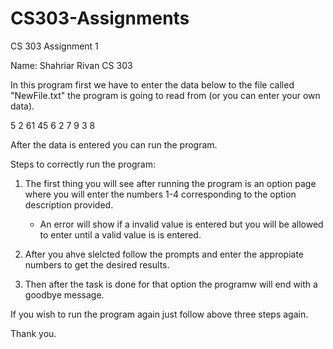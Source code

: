 # CS303-Assignments
CS 303 Assignment 1

Name: Shahriar Rivan
CS 303

In this program first we have to enter the data below to the file called "NewFile.txt" the program is going to 
read from (or you can enter your own data).

5
2
61
45
6
2
7
9
3
8

After the data is entered you can run the program.

Steps to correctly run the program:

1. The first thing you will see after running the program is an option page where you will enter the numbers 1-4
   corresponding to the option description provided.
   - An error will show if a invalid value is entered but you will be allowed to enter until a valid value is 
     is entered.

2. After you ahve slelcted follow the prompts and enter the appropiate numbers to get the desired results.

3. Then after the task is done for that option the programw will end with a goodbye message.

If you wish to run the program again just follow above three steps again.

Thank you.
